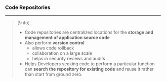 ### Code Repositories
---
>[!info]
>- Code repositories are centralized locations for the **storage and management of application source code**
>- Also perform **version control**
>	- allows code rollback 
>	- collaboration on a large scale 
>	- helps in security reviews and audits 
>- Helps Developers seeking code to perform a particular function can **search the repository for existing code** and reuse it rather than start from ground zero.

